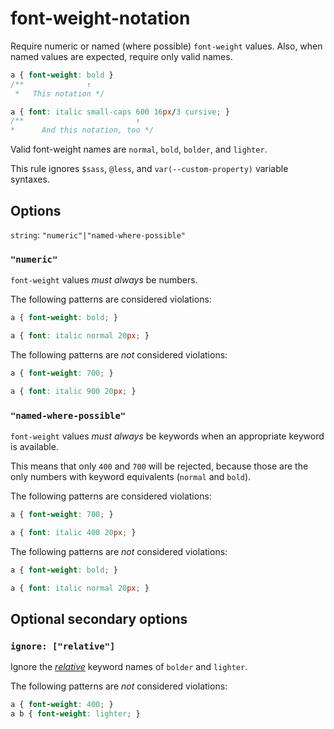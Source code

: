 # font-weight-notation

Require numeric or named (where possible) `font-weight` values. Also, when named values are expected, require only valid names.

```css
a { font-weight: bold }
/**              ↑
 *   This notation */

a { font: italic small-caps 600 16px/3 cursive; }
/**                         ↑
*      And this notation, too */
```

Valid font-weight names are `normal`, `bold`, `bolder`, and `lighter`.

This rule ignores `$sass`, `@less`, and `var(--custom-property)` variable syntaxes.

## Options

`string`: `"numeric"|"named-where-possible"`

### `"numeric"`

`font-weight` values *must always* be numbers.

The following patterns are considered violations:

```css
a { font-weight: bold; }
```

```css
a { font: italic normal 20px; }
```

The following patterns are *not* considered violations:

```css
a { font-weight: 700; }
```

```css
a { font: italic 900 20px; }
```

### `"named-where-possible"`

`font-weight` values *must always* be keywords when an appropriate keyword is available.

This means that only `400` and `700` will be rejected, because those are the only numbers with keyword equivalents (`normal` and `bold`).

The following patterns are considered violations:

```css
a { font-weight: 700; }
```

```css
a { font: italic 400 20px; }
```

The following patterns are *not* considered violations:

```css
a { font-weight: bold; }
```

```css
a { font: italic normal 20px; }
```

## Optional secondary options

### `ignore: ["relative"]`

Ignore the [*relative*](https://drafts.csswg.org/css-fonts/#font-weight-prop) keyword names of `bolder` and `lighter`.

The following patterns are *not* considered violations:

```css
a { font-weight: 400; }
a b { font-weight: lighter; }
```
